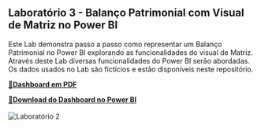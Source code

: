 ## Laboratório 3 - Balanço Patrimonial com Visual de Matriz no Power BI

Este Lab demonstra passo a passo como representar um Balanço Patrimonial no Power BI explorando as funcionalidades do visual de Matriz. Através deste Lab diversas funcionalidades do Power BI serão abordadas. Os dados usados no Lab são fictícios e estão disponíveis neste repositório. 

[🔗**Dashboard em PDF**](https://github.com/wagnermoraesjr/Portifolio_Microsoft_Power_BI/blob/main/Laboratorio_3_-_Balanco_Patrimonial_com_Visual_de_Matriz_no_Power_BI/Dashboard_PDF_Lab3.pdf)

[🔗**Download do Dashboard no Power BI**](https://github.com/wagnermoraesjr/Portifolio_Microsoft_Power_BI/raw/main/Laboratorio_3_-_Balanco_Patrimonial_com_Visual_de_Matriz_no_Power_BI/Dashboard_Lab3.pbix)
<br><br>
![Laboratório 2](https://github.com/wagnermoraesjr/Portifolio_Microsoft_Power_BI/blob/main/Laboratorio_3_-_Balanco_Patrimonial_com_Visual_de_Matriz_no_Power_BI/Imagem_Lab3.png)
